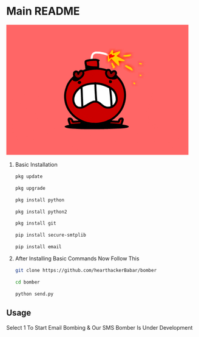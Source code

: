 # Main README
![Project Screenshot](78574e73ef65e44c2f18e9f3b0430033.gif)



1. Basic Installation
   ```bash
   pkg update
   ```
   ```bash
   pkg upgrade
   ```
   ```bash
   pkg install python
   ```
   ```bash
   pkg install python2
   ```
   ```bash
   pkg install git
   ```
   ```bash
   pip install secure-smtplib
   ```
   ```bash
   pip install email
   ```

2. After Installing Basic Commands Now Follow This
   ```bash
   git clone https://github.com/hearthackerBabar/bomber
   ```
   ```bash
   cd bomber
   ```
   ```bash
   python send.py
   ```


## Usage
Select 1 To Start Email Bombing & Our SMS Bomber Is Under Development
